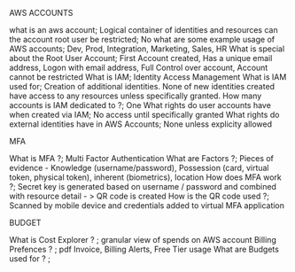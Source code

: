 AWS ACCOUNTS

what is an aws account; Logical container of identities and resources
can the account root user be restricted; No
what are some example usage of AWS accounts; Dev, Prod, Integration, Marketing, Sales, HR
What is special about the Root User Account; First Account created, Has a unique email address, Logon with email address, Full Control over account, Account cannot be restricted
What is IAM; Identity Access Management 
What is IAM used for; Creation of additional identities. None of new identities created have access to any resources unless specifically granted. 
How many accounts is IAM dedicated to ?; One
What rights do user accounts have when created via IAM; No access until specifically granted
What rights do external identities have in AWS Accounts; None unless explicity allowed

MFA 

What is MFA ?; Multi Factor Authentication
What are Factors ?; Pieces of evidence - Knowledge (username/password), Possession (card, virtual token, physical token), inherent (biometrics), location
How does MFA work ?; Secret key is generated based on username / password and combined with resource detail - > QR code is created
How is the QR code used ?; Scanned by mobile device and credentials added to virtual MFA application

BUDGET

What is Cost Explorer ? ; granular view of spends on AWS account 
Billing Prefences ? ; pdf Invoice, Billing Alerts, Free Tier usage
What are Budgets used for ? ; 




